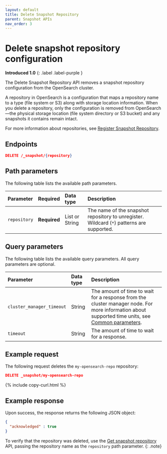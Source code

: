 ```yaml
---
layout: default
title: Delete Snapshot Repository
parent: Snapshot APIs
nav_order: 3
---
```


# Delete snapshot repository configuration
**Introduced 1.0**
{: .label .label-purple }

The Delete Snapshot Repository API removes a snapshot repository configuration from the OpenSearch cluster.

A repository in OpenSearch is a configuration that maps a repository name to a type (file system or S3) along with storage location information. When you delete a repository, only the configuration is removed from OpenSearch—the physical storage location (file system directory or S3 bucket) and any snapshots it contains remain intact.

For more information about repositories, see [Register Snapshot Repository]({{site.url}}{{site.baseurl}}/api-reference/snapshots/create-repository).

<!-- spec_insert_start
api: snapshot.delete_repository
component: endpoints
-->
## Endpoints
```json
DELETE /_snapshot/{repository}
```
<!-- spec_insert_end -->


<!-- spec_insert_start
api: snapshot.delete_repository
component: path_parameters
-->
## Path parameters

The following table lists the available path parameters.

| Parameter | Required | Data type | Description |
| :--- | :--- | :--- | :--- |
| `repository` | **Required** | List or String | The name of the snapshot repository to unregister. Wildcard (`*`) patterns are supported. |

<!-- spec_insert_end -->

<!-- spec_insert_start
api: snapshot.delete_repository
component: query_parameters
include_deprecated: false
-->
## Query parameters

The following table lists the available query parameters. All query parameters are optional.

| Parameter | Data type | Description |
| :--- | :--- | :--- |
| `cluster_manager_timeout` | String | The amount of time to wait for a response from the cluster manager node. For more information about supported time units, see [Common parameters]({{site.url}}{{site.baseurl}}/api-reference/common-parameters/#time-units). |
| `timeout` | String | The amount of time to wait for a response. |


<!-- spec_insert_end -->

<!-- spec_insert_start
api: snapshot.delete_repository
component: request_body_parameters
-->
<!-- API snapshot.delete_repository does NOT have a request_body_parameters component -->
<!-- spec_insert_end -->


## Example request

The following request deletes the `my-opensearch-repo` repository:

````json
DELETE _snapshot/my-opensearch-repo
````
{% include copy-curl.html %}

## Example response

Upon success, the response returns the following JSON object:

````json
{
  "acknowledged" : true
}
````

To verify that the repository was deleted, use the [Get snapshot repository]({{site.url}}{{site.baseurl}}/api-reference/snapshots/get-snapshot-repository) API, passing the repository name as the `repository` path parameter.
{: .note}

